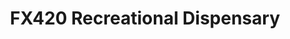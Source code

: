 ---
title: "FX420 Recreational Dispensary"
url: /roseburg/fx420-recreational-dispensary/
shop: cannabis
---